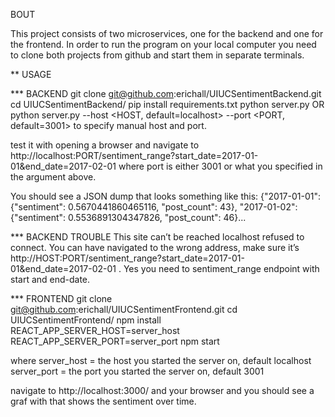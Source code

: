 BOUT

This project consists of two microservices, one for the backend and one for the frontend. In order to run the program on your local computer you need to clone both projects from github and start them in separate terminals.

** USAGE

*** BACKEND
git clone git@github.com:erichall/UIUCSentimentBackend.git
cd UIUCSentimentBackend/
pip install requirements.txt
python server.py 
OR python server.py --host <HOST, default=localhost> --port <PORT, default=3001> to specify manual host and port.

test it with opening a browser and navigate to http://localhost:PORT/sentiment_range?start_date=2017-01-01&end_date=2017-02-01
where port is either 3001 or what you specified in the argument above. 

You should see a JSON dump that looks something like this:
{"2017-01-01": {"sentiment": 0.5670441860465116, "post_count": 43}, "2017-01-02": {"sentiment": 0.5536891304347826, "post_count": 46}...

*** BACKEND TROUBLE
This site can’t be reached localhost refused to connect.
You can have navigated to the wrong address, make sure it’s http://HOST:PORT/sentiment_range?start_date=2017-01-01&end_date=2017-02-01 . Yes you need to sentiment_range endpoint with start and end-date. 


*** FRONTEND
git clone git@github.com:erichall/UIUCSentimentFrontend.git
cd UIUCSentimentFrontend/
npm install
REACT_APP_SERVER_HOST=server_host REACT_APP_SERVER_PORT=server_port npm start

where server_host = the host you started the server on, default localhost
  server_port = the port you started the server on, default 3001

navigate to http://localhost:3000/ and your browser and you should see a graf with that shows the sentiment over time.


